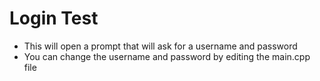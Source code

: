 # Login Test

- This will open a prompt that will ask for a username and password
- You can change the username and password by editing the main.cpp file

